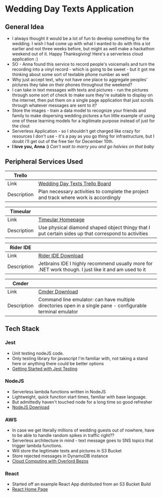 # **Wedding Day Texts Application**


## **General Idea**
- I always thought it would be a lot of fun to develop something for the wedding. I wish I had come up with what
I wanted to do with this a lot earlier and not three weeks before, but might as well make a hackathon weekend out
of it. Happy Thanksgiving! Here's a serverless cloud application :)
- SO - Anna found this service to record people's voicemails and turn the recording into a vinyl record - which
is going to be sweet - but it got me thinking about some sort of textable phone number as well
- Why just accept text, why not have one place to aggregate peoples' pictures they take on their phones throughout 
the weekend?
- I can take in text messages with texts and pictures - run the pictures through some sort of check to
make sure they're suitable to display on the internet, then put them on a single page application that just
scrolls through whatever messages are sent to it?
- Store the images - train a data model to recognize your friends and family to make dispersing 
wedding pictures a fun little example of using one of these learning models for a legitimate purpose instead
of just for the clout
- Serverless Application - so I shouldn't get charged like crazy for resources I don't use - it's a pay as you
go thing for infrastructure, but I doubt i'll get out of the free tier for December 10th.
- **I love you, Anna :)** _Can't wait to marry you and go halvies on that baby_


## **Peripheral Services Used**
| Trello      ||
|-------------|---------------------------------------------------------------------------------------|
| Link        | [Wedding Day Texts Trello Board](https://trello.com/b/cbLr16G8/wedding-day-texts)     |
| Description | Plan necessary activities to complete the project and track where work is accordingly |

| Timeular    ||
|-------------|---------------------------------------------------------------------------------------|
| Link        | [Timeular Homepage](https://timeular.com/)     |
| Description | Use physical diamond shaped object thingy that I put certain sides up that correspond to activities |

| Rider IDE   ||
|-------------|---------------------------------------------------------------------------------------|
| Link        | [Rider IDE Download](https://www.jetbrains.com/rider/download/#section=windows)     |
| Description | Jetbrains IDE I highly recommend usually more for .NET work though. I just like it and am used to it |

| Cmder       ||
|-------------|---------------------------------------------------------------------------------------|
| Link        | [Cmder Download](https://cmder.app/)     |
| Description | Command line emulator: can have multiple directories open in a single pane - configurable terminal emulator|


## **Tech Stack**

### Jest
- Unit testing nodeJS code.
- Only testing library for javascript I'm familiar with, not taking a stand here or anything there could be 
better options
- [Getting Started with Jest Testing](https://jestjs.io/docs/getting-started)

### NodeJS
- Serverless lambda functions written in NodeJS
- Lightweight, quick function start times, familiar with base language. 
- But admittedly haven't touched node for a long time so good refresher
- [NodeJS Download](https://nodejs.org/en/download/)

### AWS
- In case we get literally millions of wedding guests out of nowhere, have to be able
to handle random spikes in traffic right??
- Serverless architecture in mind - text message goes to SNS topics that trigger lambda functions.
- Will store the legitimate texts and pictures in S3 Bucket
- Store rejected messages in DynamoDB instance
- [Cloud Computing with Overlord Bezos](https://aws.amazon.com/what-is-aws/?trk=be77f66f-da84-4f51-9483-df3858616660&sc_channel=ps&s_kwcid=AL!4422!10!71056092058919!71056537922248&s_kwcid=AL!4422!10!71056092058919!71056537922248&ef_id=2448221519321b9daf7f41954457af5c:G:s)

### React
- Started off an example React App distributed from an S3 Bucket Build
- [React Home Page](https://reactjs.org/)
